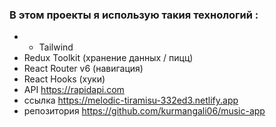 ### В этом проекты я использую такия технологий :
- - Tailwind
- Redux Toolkit (хранение данных / пицц)
- React Router v6 (навигация)
- React Hooks (хуки)
- API https://rapidapi.com
- ссылка https://melodic-tiramisu-332ed3.netlify.app
- репозитория https://github.com/kurmangali06/music-app
